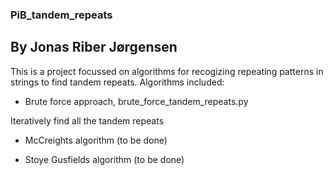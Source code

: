 ### PiB_tandem_repeats
## By Jonas Riber Jørgensen

This is a project focussed on algorithms for recogizing repeating patterns in strings to find tandem repeats.
Algorithms included:

  - Brute force approach, brute_force_tandem_repeats.py

Iteratively find all the tandem repeats
    
  - McCreights algorithm (to be done)
    
  - Stoye Gusfields algorithm (to be done)
    


